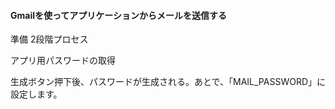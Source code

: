 #### Gmailを使ってアプリケーションからメールを送信する

準備
2段階プロセス

アプリ用パスワードの取得

生成ボタン押下後、パスワードが生成される。あとで、「MAIL_PASSWORD」に設定します。
